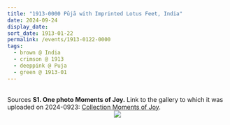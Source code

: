 ```yaml
---
title: "1913-0000 Pūjā with Imprinted Lotus Feet, India"
date: 2024-09-24
display_date: 
sort_date: 1913-01-22
permalink: /events/1913-0122-0000
tags:
  - brown @ India
  - crimson @ 1913
  - deeppink @ Puja
  - green @ 1913-01
---
```


<br>

<wave-list>
  <list-title color="DarkSeaGreen" width="40">Sources</list-title>
  <list-item color="BlanchedAlmond"  width="280"><b>S1. One photo Moments of Joy.</b> Link to the gallery to which it was uploaded on 2024-0923: <a href="https://eternalmoments.smugmug.com/Collections/Mahipalsingh-Jaisingh-Raul-Collection/Moments-of-Joy">Collection Moments of Joy</a>.</list-item>
</wave-list>

<div style="text-align: center"><img src="https://pub-bcc3cbe9b1e94ba1ac28915f7a3900fa.r2.dev/1913-0000_Puja_with_Imprinted_Lotus_Feet_India_00_(Mahipalsingh_Jaisingh_Raul_Collection_scanned_by_Ankit_Khare).jpg" /></div>